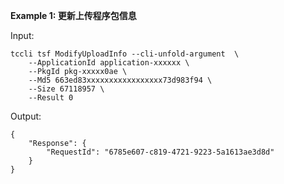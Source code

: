 **Example 1: 更新上传程序包信息**



Input: 

```
tccli tsf ModifyUploadInfo --cli-unfold-argument  \
    --ApplicationId application-xxxxxx \
    --PkgId pkg-xxxxx0ae \
    --Md5 663ed83xxxxxxxxxxxxxxxxx73d983f94 \
    --Size 67118957 \
    --Result 0
```

Output: 
```
{
    "Response": {
        "RequestId": "6785e607-c819-4721-9223-5a1613ae3d8d"
    }
}
```

